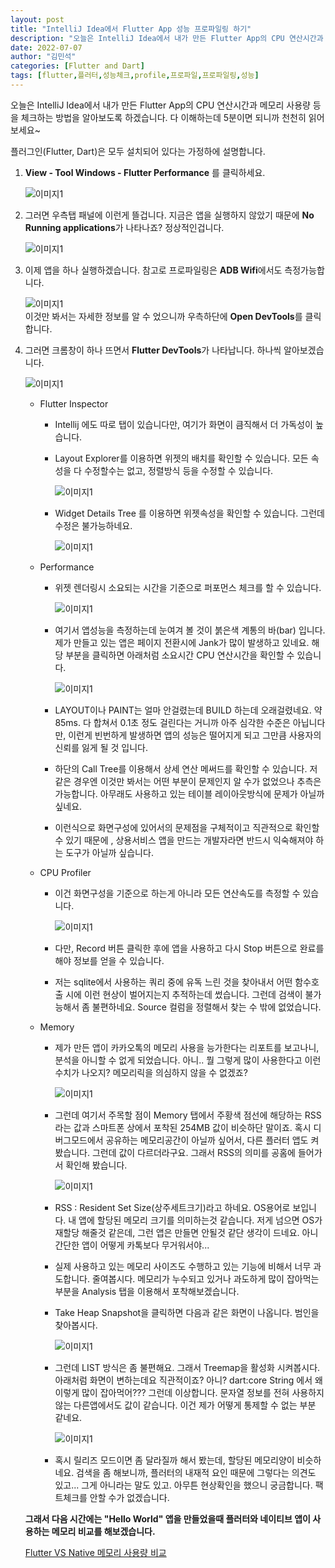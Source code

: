 ```yaml
---
layout: post
title: "IntelliJ Idea에서 Flutter App 성능 프로파일링 하기"
description: "오늘은 IntelliJ Idea에서 내가 만든 Flutter App의 CPU 연산시간과 메모리 사용량 등을 체크하는 방법을 알아보도록 하겠습니다. 다 이해하는데 5분이면 되니까 천천히 읽어보세요~"
date: 2022-07-07
author: "김민석"
categories: [Flutter and Dart]
tags: [flutter,플러터,성능체크,profile,프로파일,프로파일링,성능]
---
```

오늘은 IntelliJ Idea에서 내가 만든 Flutter App의 CPU 연산시간과 메모리 사용량 등을 체크하는 방법을 알아보도록 하겠습니다. 다 이해하는데 5분이면 되니까 천천히 읽어보세요~

플러그인(Flutter, Dart)은 모두 설치되어 있다는 가정하에 설명합니다.

1. **View - Tool Windows - Flutter Performance** 를 클릭하세요.

   ![이미지1](https://reddol18.github.io/dev5min/images/20220707/1/1.png)

2. 그러면 우측탭 패널에 이런게 뜰겁니다. 지금은 앱을 실행하지 않았기 때문에 **No Running applications**가 나타나죠? 정상적인겁니다.

   ![이미지1](https://reddol18.github.io/dev5min/images/20220707/1/2.png)
   
3. 이제 앱을 하나 실행하겠습니다. 참고로 프로파일링은 **ADB Wifi**에서도 측정가능합니다.

   ![이미지1](https://reddol18.github.io/dev5min/images/20220707/1/3.png)   
이것만 봐서는 자세한 정보를 알 수 었으니까 우측하단에 **Open DevTools**를 클릭합니다.

4. 그러면 크롬창이 하나 뜨면서 **Flutter DevTools**가 나타납니다. 하나씩 알아보겠습니다.

   ![이미지1](https://reddol18.github.io/dev5min/images/20220707/1/4.png)

   - Flutter Inspector
     - Intellij 에도 따로 탭이 있습니다만, 여기가 화면이 큼직해서 더 가독성이 높습니다. 
     - Layout Explorer를 이용하면 위젯의 배치를 확인할 수 있습니다. 모든 속성을 다 수정할수는 없고, 정렬방식 등을 수정할 수 있습니다.
     
        ![이미지1](https://reddol18.github.io/dev5min/images/20220707/1/5.png)
        
     - Widget Details Tree 를 이용하면 위젯속성을 확인할 수 있습니다. 그런데 수정은 불가능하네요.
     
        ![이미지1](https://reddol18.github.io/dev5min/images/20220707/1/6.png)
   
   - Performance
     - 위젯 렌더링시 소요되는 시간을 기준으로 퍼포먼스 체크를 할 수 있습니다.
     
        ![이미지1](https://reddol18.github.io/dev5min/images/20220707/1/7.png)
        
     - 여기서 앱성능을 측정하는데 눈여겨 볼 것이 붉은색 계통의 바(bar) 입니다. 제가 만들고 있는 앱은 페이지 전환시에 Jank가 많이 발생하고 있네요. 해당 부분을 클릭하면 아래처럼 소요시간 CPU 연산시간을 확인할 수 있습니다. 
     
        ![이미지1](https://reddol18.github.io/dev5min/images/20220707/1/8.png)
        
     - LAYOUT이나 PAINT는 얼마 안걸렸는데 BUILD 하는데 오래걸렸네요. 약 85ms. 다 합쳐서 0.1초 정도 걸린다는 거니까 아주 심각한 수준은 아닙니다만, 이런게 빈번하게 발생하면 앱의 성능은 떨어지게 되고 그만큼 사용자의 신뢰를 잃게 될 것 입니다.
     - 하단의 Call Tree를 이용해서 상세 연산 메써드를 확인할 수 있습니다. 저 같은 경우엔 이것만 봐서는 어떤 부분이 문제인지 알 수가 없었으나 추측은 가능합니다. 아무래도 사용하고 있는 테이블 레이아웃방식에 문제가 아닐까 싶네요. 
     - 이런식으로 화면구성에 있어서의 문제점을 구체적이고 직관적으로 확인할 수 있기 때문에 , 상용서비스 앱을 만드는 개발자라면 반드시 익숙해져야 하는 도구가 아닐까 싶습니다.
     
   - CPU Profiler
     - 이건 화면구성을 기준으로 하는게 아니라 모든 연산속도를 측정할 수 있습니다.
     
        ![이미지1](https://reddol18.github.io/dev5min/images/20220707/1/9.png)
        
     - 다만, Record 버튼 클릭한 후에 앱을 사용하고 다시 Stop 버튼으로 완료를 해야 정보를 얻을 수 있습니다.
     - 저는 sqlite에서 사용하는 쿼리 중에 유독 느린 것을 찾아내서 어떤 함수호출 시에 이런 현상이 벌어지는지 추적하는데 썼습니다. 그런데 검색이 불가능해서 좀 불편하네요. Source 컬럼을 정렬해서 찾는 수 밖에 없었습니다.

   - Memory
     - 제가 만든 앱이 카카오톡의 메모리 사용을 능가한다는 리포트를 보고나니, 분석을 아니할 수 없게 되었습니다. 아니.. 뭘 그렇게 많이 사용한다고 이런 수치가 나오지? 메모리릭을 의심하지 않을 수 없겠죠?
     
        ![이미지1](https://reddol18.github.io/dev5min/images/20220707/1/10.png)
        
     - 그런데 여기서 주목할 점이 Memory 탭에서 주황색 점선에 해당하는 RSS라는 값과 스마트폰 상에서 포착된 254MB 값이 비슷하단 말이죠. 혹시 디버그모드에서 공유하는 메모리공간이 아닐까 싶어서, 다른 플러터 앱도 켜봤습니다. 그런데 값이 다르더라구요. 그래서 RSS의 의미를 공홈에 들어가서 확인해 봤습니다. 
     
        ![이미지1](https://reddol18.github.io/dev5min/images/20220707/1/11.png)
        
     - RSS : Resident Set Size(상주세트크기)라고 하네요. OS용어로 보입니다. 내 앱에 할당된 메모리 크기를 의미하는것 같습니다. 저게 넘으면 OS가 재할당 해줄것 같은데, 그런 앱은 만들면 안될것 같단 생각이 드네요. 아니 간단한 앱이 어떻게 카톡보다 무거워서야...
     - 실제 사용하고 있는 메모리 사이즈도 수행하고 있는 기능에 비해서 너무 과도합니다. 줄여봅시다. 메모리가 누수되고 있거나 과도하게 많이 잡아먹는 부분을 Analysis 탭을 이용해서 포착해보겠습니다.
     - Take Heap Snapshot을 클릭하면 다음과 같은 화면이 나옵니다. 범인을 찾아봅시다.
     
        ![이미지1](https://reddol18.github.io/dev5min/images/20220707/1/12.png)
     
     - 그런데 LIST 방식은 좀 불편해요. 그래서 Treemap을 활성화 시켜봅시다. 아래처럼 화면이 변하는데요 직관적이죠? 아니? dart:core String 에서 왜 이렇게 많이 잡아먹어??? 그런데 이상합니다. 문자열 정보를 전혀 사용하지 않는 다른앱에서도 값이 같습니다. 이건 제가 어떻게 통제할 수 없는 부분 같네요.   
     
        ![이미지1](https://reddol18.github.io/dev5min/images/20220707/1/13.png)
     
     - 혹시 릴리즈 모드이면 좀 달라질까 해서 봤는데, 할당된 메모리양이 비슷하네요. 검색을 좀 해보니까, 플러터의 내재적 요인 때문에 그렇다는 의견도 있고... 그게 아니라는 말도 있고. 아무튼 현상확인을 했으니 궁금합니다. 팩트체크를 안할 수가 없겠습니다.
     
   **그래서 다음 시간에는 "Hello World" 앱을 만들었을때 플러터와 네이티브 앱이 사용하는 메모리 비교를 해보겠습니다.**
   
   [Flutter VS Native 메모리 사용량 비교](flutter-vs-native-memory-usage) 

        
